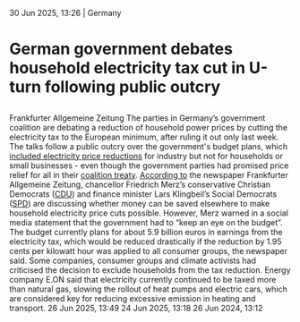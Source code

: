 30 Jun 2025, 13:26
| 
Germany
# German government debates household electricity tax cut in U-turn following public outcry
## 
Frankfurter Allgemeine Zeitung
The parties in Germany’s government coalition are debating a reduction of household power prices by cutting the electricity tax to the European minimum, after ruling it out only last week. The talks follow a public outcry over the government's budget plans, which [included electricity price reductions](https://www.cleanenergywire.org/news/households-left-out-cold-germany-set-lower-companies-power-bills) for industry but not for households or small businesses - even though the government parties had promised price relief for all in their [coalition treaty](https://www.cleanenergywire.org/factsheets/what-germanys-aspiring-coalition-government-agreement-means-climate-and-energy).
[According to](https://www.faz.net/aktuell/wirtschaft/strompreise-senkung-der-stromsteuer-ist-nicht-vom-tisch-110564950.html) the newspaper Frankfurter Allgemeine Zeitung, chancellor Friedrich Merz’s conservative Christian Democrats ([CDU](https://www.cleanenergywire.org/experts/cdu-christian-democratic-union)) and finance minister Lars Klingbeil’s Social Democrats ([SPD](https://www.cleanenergywire.org/experts/spd-social-democratic-party)) are discussing whether money can be saved elsewhere to make household electricity price cuts possible.
However, Merz warned in a social media statement that the government had to “keep an eye on the budget”. The budget currently plans for about 5.9 billion euros in earnings from the electricity tax, which would be reduced drastically if the reduction by 1.95 cents per kilowatt hour was applied to all consumer groups, the newspaper said.
Some companies, consumer groups and climate activists had criticised the decision to exclude households from the tax reduction. Energy company E.ON said that electricity currently continued to be taxed more than natural gas, slowing the rollout of heat pumps and electric cars, which are considered key for reducing excessive emission in heating and transport.
26 Jun 2025, 13:49
24 Jun 2025, 13:18
26 Jun 2024, 13:12